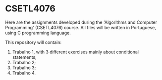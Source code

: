 # CSETL4076
Here are the assignments developed during the 'Algorithms and Computer Programming' (CSETL4076) course.
All files will be written in Portuguese, using C programming language.

This repository will contain:
  1. Trabalho 1, with 3 different exercises mainly about conditional statements;
  2. Trabalho 2;
  3. Trabalho 3;
  4. Trabalho 4.
